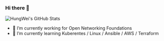 ### Hi there 👋
![HungWei's GitHub Stats](https://github-readme-stats.vercel.app/api?username=hwchiu&show_icons=true&theme=radical)

- 🔭 I’m currently working for Open Networking Foundations
- 🌱 I’m currently learning Kuberentes / Linux / Ansible / AWS / Terraform


<!--
**hwchiu/hwchiu** is a ✨ _special_ ✨ repository because its `README.md` (this file) appears on your GitHub profile.

### Hi there 👋



- 🔭 I’m currently working on ...
- 🌱 I’m currently learning ...
- 👯 I’m looking to collaborate on ...
- 🤔 I’m looking for help with ...
- 💬 Ask me about ...
- 📫 How to reach me: ...
- 😄 Pronouns: ...
- ⚡ Fun fact: ...
-->
